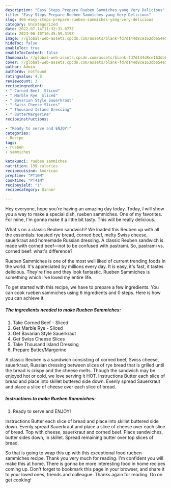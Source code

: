 ```yaml
---
description: "Easy Steps Prepare Rueben Sammiches yang Very Delicious"
title: "Easy Steps Prepare Rueben Sammiches yang Very Delicious"
slug: 466-easy-steps-prepare-rueben-sammiches-yang-very-delicious
category: Uncategorized
date: 2022-07-14T11:32:31.077Z
date: 2023-06-10T10:45:59.319Z
image: //global-web-assets.cpcdn.com/assets/blank-fd7d144d8ce163db654e5a02c40b08a2775adb7897d16e4062681dc7e1b2800f.png
hideToc: false
enableToc: true
enableTocContent: false
thumbnail: //global-web-assets.cpcdn.com/assets/blank-fd7d144d8ce163db654e5a02c40b08a2775adb7897d16e4062681dc7e1b2800f.png
cover: //global-web-assets.cpcdn.com/assets/blank-fd7d144d8ce163db654e5a02c40b08a2775adb7897d16e4062681dc7e1b2800f.png
author: Admin
authorAv: notfound
ratingvalue: 4.8
reviewcount: 3
recipeingredient:
- " Corned Beef  Sliced"
- " Marble Rye  Sliced"
- " Bavarian Style Sauerkraut"
- " Swiss Cheese Slices"
- " Thousand Island Dressing"
- " ButterMargerine"
recipeinstructions:

- "Ready to serve and ENJOY!"
categories:
- Recipe
tags:
- rueben
- sammiches

katakunci: rueben sammiches 
nutrition: 139 calories
recipecuisine: American
preptime: "PT10M"
cooktime: "PT41M"
recipeyield: "1"
recipecategory: Dinner

---
```



Hey everyone, hope you're having an amazing day today. Today, I will show you a way to make a special dish, rueben sammiches. One of my favorites. For mine, I'm gonna make it a little bit tasty. This will be really delicious.

What&#39;s on a classic Reuben sandwich? We loaded this Reuben up with all the essentials: toasted rye bread, corned beef, melty Swiss cheese, sauerkraut and homemade Russian dressing. A classic Reuben sandwich is made with corned beef—not to be confused with pastrami. So, pastrami vs. corned beef: what&#39;s difference?

Rueben Sammiches is one of the most well liked of current trending foods in the world. It's appreciated by millions every day. It is easy, it's fast, it tastes delicious. They're fine and they look fantastic. Rueben Sammiches is something which I've loved my entire life.


To get started with this recipe, we have to prepare a few ingredients. You can cook rueben sammiches using 6 ingredients and 0 steps. Here is how you can achieve it.

<!--inarticleads1-->

##### The ingredients needed to make Rueben Sammiches:

1. Take  Corned Beef - Sliced
1. Get  Marble Rye - Sliced
1. Get  Bavarian Style Sauerkraut
1. Get  Swiss Cheese Slices
1. Take  Thousand Island Dressing
1. Prepare  Butter/Margerine


A classic Reuben is a sandwich consisting of corned beef, Swiss cheese, sauerkraut, Russian dressing between slices of rye bread that is grilled until the bread is crispy and the cheese melts. Though the sandwich may be enjoyed hot or cold, we love serving it HOT. Instructions Butter each slice of bread and place into skillet buttered side down. Evenly spread Sauerkraut and place a slice of cheese over each slice of bread. 

<!--inarticleads2-->

##### Instructions to make Rueben Sammiches:


1. Ready to serve and ENJOY!

Instructions Butter each slice of bread and place into skillet buttered side down. Evenly spread Sauerkraut and place a slice of cheese over each slice of bread. Top with cheese, sauerkraut and corned beef. Place sandwiches, butter sides down, in skillet. Spread remaining butter over top slices of bread. 

So that is going to wrap this up with this exceptional food rueben sammiches recipe. Thank you very much for reading. I'm confident you will make this at home. There is gonna be more interesting food in home recipes coming up. Don't forget to bookmark this page in your browser, and share it to your loved ones, friends and colleague. Thanks again for reading. Go on get cooking!
